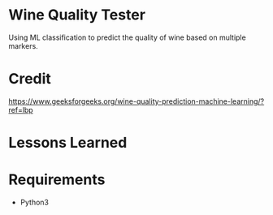# Wine Quality Tester

Using ML classification to predict the quality of wine based on multiple markers. 

# Credit 

https://www.geeksforgeeks.org/wine-quality-prediction-machine-learning/?ref=lbp

# Lessons Learned

# Requirements

- Python3
